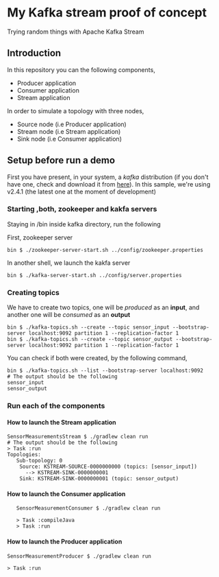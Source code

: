 # My Kafka stream proof of concept
Trying random things with Apache Kafka Stream 

## Introduction
In this repository you can the following components, 
+ Producer application
+ Consumer application
+ Stream application

In order to simulate a topology with three nodes,
+ Source node (i.e Producer application)
+ Stream node (i.e Stream application)
+ Sink node (i.e Consumer application)

## Setup before run a demo
First you have present, in your system, a _kafka_ distribution (if you don't have one, check and download it from [here](https://apache.brunneis.com/kafka/)). In this sample, we're using v2.4.1 (the latest one at the moment of development)

### Starting ,both, zookeeper and kakfa servers
Staying in /bin inside kafka directory, run the following

First, zookeeper server
```shell
bin $ ./zookeeper-server-start.sh ../config/zookeeper.properties
```
In another shell, we launch the kakfa server
```shell
bin $ ./kafka-server-start.sh ../config/server.properties
```

### Creating topics
We have to create two topics, one will be _produced_ as an **input**, and another one will be _consumed_  as an **output**
```shell
bin $ ./kafka-topics.sh --create --topic sensor_input --bootstrap-server localhost:9092 partition 1 --replication-factor 1
bin $ ./kafka-topics.sh --create --topic sensor_output --bootstrap-server localhost:9092 partition 1 --replication-factor 1
```

You can check if both were created, by the following command,
```shell
bin $ ./kafka-topics.sh --list --bootstrap-server localhost:9092
# The output should be the following
sensor_input
sensor_output
```

### Run each of the components

#### How to launch the Stream application
```shell script
SensorMeasurementsStream $ ./gradlew clean run
# The output should be the following
> Task :run
Topologies:
   Sub-topology: 0
    Source: KSTREAM-SOURCE-0000000000 (topics: [sensor_input])
      --> KSTREAM-SINK-0000000001
    Sink: KSTREAM-SINK-0000000001 (topic: sensor_output)
```

#### How to launch the Consumer application
```shell script
   SensorMeasurementConsumer $ ./gradlew clean run
   
   > Task :compileJava
   > Task :run
```
#### How to launch the Producer application
```shell script
SensorMeasurementProducer $ ./gradlew clean run

> Task :run
```





